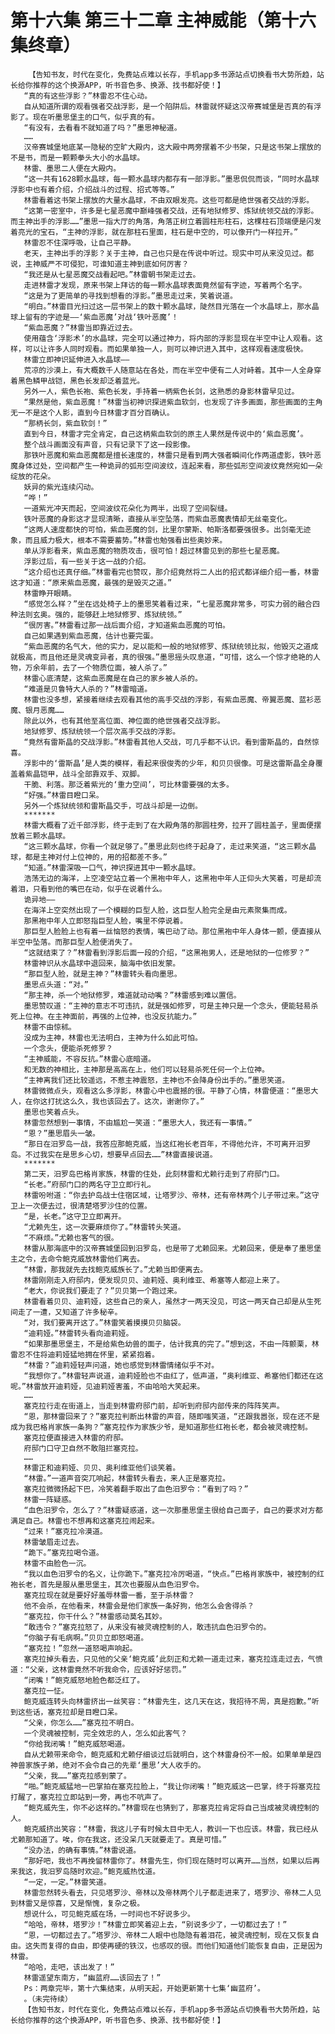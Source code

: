 # 第十六集 第三十二章 主神威能（第十六集终章）
        【告知书友，时代在变化，免费站点难以长存，手机app多书源站点切换看书大势所趋，站长给你推荐的这个换源APP，听书音色多、换源、找书都好使！】
       “真的有这些浮影？”林雷忍不住心动。
       自从知道所谓的观看强者交战浮影，是一个陷阱后。林雷就怀疑这汉帝赛城堡是否真的有浮影了。现在听墨思堡主的口气，似乎真的有。
       “有没有，去看看不就知道了吗？”墨思神秘道。
       ……
       汉帝赛城堡地底某一隐秘的空旷大殿内，这大殿中两旁摆着不少书架，只是这书架上摆放的不是书，而是一颗颗拳头大小的水晶球。
       林雷、墨思二人便在大殿内。
       “这一共有1628颗水晶球，每一颗水晶球内都存有一部浮影。”墨思侃侃而谈，“同时水晶球浮影中也有着介绍，介绍战斗的过程、招式等等。”
       林雷看着这书架上摆放的大量水晶球，不由双眼发亮。这些可都是绝世强者交战的浮影。
       “这第一密室中，许多是七星恶魔中巅峰强者交战，还有地狱修罗、炼狱统领交战的浮影。而主神出手的浮影……”墨思一指大厅的角落，角落正树立着圆柱形柱石，这棵柱石顶端便是闪发着亮光的宝石，“主神的浮影，就在那柱石里面，柱石是中空的，可以像开门一样拉开。”
       林雷忍不住深呼吸，让自己平静。
       老天，主神出手的浮影？关于主神，自己也只是在传说中听过。现实中可从来没见过。都说，主神威严不可侵犯，可谁知道主神到底如何厉害？
       “我还是从七星恶魔交战看起吧。”林雷朝书架走过去。
       走进林雷才发现，原来书架上拜访的每一颗水晶球表面竟然留有字迹，写着两个名字。
       “这是为了更简单的寻找到想看的浮影。”墨思走过来，笑着说道。
       “明白。”林雷目光扫过这一层书架上的数十颗水晶球，陡然目光落在一个水晶球上，那水晶球上留有的字迹是——‘紫血恶魔’对战‘铁叶恶魔’！
       “紫血恶魔？”林雷当即靠近过去。
       使用蕴含‘浮影术’的水晶球，完全可以通过神力，将内部的浮影显现在半空中让人观看。这样，可以让许多人同时观看。而如果单独一人，则可以神识进入其中，这样观看速度极快。
       林雷立即神识延伸进入水晶球——
       荒凉的沙漠上，有大概数千人随意站在各处，而在半空中便有二人对峙着。其中一人全身穿着黑色鳞甲战铠，黑色长发却泛着蓝光。
       另外一人，紫色长袍、紫色长发，手持着一柄紫色长剑，这熟悉的身影林雷早见过。
       “果然是他，紫血恶魔！”林雷当初神识探进紫血软剑，也发现了许多画面，那些画面的主角无一不是这个人影，直到今日林雷才百分百确认。
       “那柄长剑，紫血软剑！”
       直到今日，林雷才完全肯定，自己这柄紫血软剑的原主人果然是传说中的‘紫血恶魔’。
       整个战斗画面没有声音，只有记录下了这一段影像。
       那铁叶恶魔和紫血恶魔都是擅长速度的，林雷只是看到两大强者瞬间化作两道虚影，铁叶恶魔身体过处，空间都产生一种诡异的弧形空间波纹，连起来看，那些弧形空间波纹竟然宛如一朵绽放的花朵。
       妖异的紫光连续闪动。
       “哗！”
       一道紫光冲天而起，空间波纹花朵化为两半，出现了空间裂缝。
       铁叶恶魔的身影这才显现清晰，直接从半空坠落，而紫血恶魔表情却无丝毫变化。
       “这两人速度都快的可怕，紫血恶魔的剑，比里尔蒙斯、帕斯洛都要强很多。出剑毫无迹象，而且威力极大，根本不需要蓄势。”林雷也勉强看出些奥妙来。
       单从浮影看来，紫血恶魔的物质攻击，很可怕！超过林雷见到的那些七星恶魔。
       浮影过后，有一些关于这一战的介绍。
       “这介绍也还真仔细。”林雷看完也赞叹，那介绍竟然将二人出的招式都详细介绍一番，林雷这才知道：“原来紫血恶魔，最强的是毁灭之道。”
       林雷睁开眼睛。
       “感觉怎么样？”坐在远处椅子上的墨思笑着看过来，“七星恶魔非常多，可实力弱的融合四种法则玄奥。强的，能够赶上地狱修罗、炼狱统领。”
       “很厉害。”林雷看过那一战后面介绍，才知道紫血恶魔的可怕。
       自己如果遇到紫血恶魔，估计也要完蛋。
       “紫血恶魔的名气大，他的实力，足以能和一般的地狱修罗、炼狱统领比拟，他毁灭之道成就极高，而且他还是灵魂变异者，真的很强。”墨思摇头叹息道，“可惜，这么一个惊才绝艳的人物，万余年前，去了一个物质位面，被人杀了。”
       林雷心底清楚，这紫血恶魔是在自己的家乡被人杀的。
       “难道是贝鲁特大人杀的？”林雷暗道。
       林雷也没多想，紧接着继续去观看其他的高手交战的浮影，有紫血恶魔、帝翼恶魔、蓝衫恶魔、银月恶魔……
       除此以外，也有其他至高位面、神位面的绝世强者交战浮影。
       地狱修罗、炼狱统领一个层次高手交战的浮影。
       “竟然有雷斯晶的交战浮影。”林雷看其他人交战，可几乎都不认识。看到雷斯晶的，自然惊喜。
       浮影中的‘雷斯晶’是人类的模样，看起来很俊秀的少年，和贝贝很像。可是这雷斯晶全身覆盖着紫晶铠甲，战斗全部靠双手、双脚。
       干脆、利落。那泛着紫光的‘重力空间’，可比林雷要强的太多。
       “好强。”林雷目瞪口呆。
       另外一个炼狱统领和雷斯晶交手，可战斗却是一边倒。
       *******
       林雷大概看了近千部浮影，终于走到了在大殿角落的那圆柱旁，拉开了圆柱盖子，里面便摆放着三颗水晶球。
       “这三颗水晶球，你看一个就足够了。”墨思此刻也终于起身了，走过来笑道，“这三颗水晶球，都是主神对付上位神的，用的招都差不多。”
       “知道。”林雷深吸一口气，神识探进其中一颗水晶球。
       浩荡无边的海洋，上空凌空站立着一个黑袍中年人，这黑袍中年人正仰头大笑着，可是却流着泪，只看到他的嘴巴在动，似乎在说着什么。
       诡异地——
       在海洋上空突然出现了一个模糊的巨型人脸，这巨型人脸完全是由元素聚集而成。
       那黑袍中年人立即怒指巨型人脸，嘴里不停说着。
       那巨型人脸脸上也有着一丝恼怒的表情，嘴巴动了动。那位黑袍中年人身体一颤，便直接从半空中坠落。而那巨型人脸便消失了。
       “这就结束了？”林雷看到浮影后面一段的介绍，“这黑袍男人，还是地狱的一位修罗？”
       林雷神识从水晶球中退回来，脑海中依旧发蒙。
       “那巨型人脸，就是主神？”林雷转头看向墨思。
       墨思点头道：“对。”
       “那主神，杀一个地狱修罗，难道就动动嘴？”林雷感到难以置信。
       墨思赞叹道：“主神的意志不可违抗，就是强如修罗，可是主神只是一个念头，便能轻易杀死上位神。在主神面前，再强的上位神，也没反抗能力。”
       林雷不由惊秫。
       没成为主神，林雷也无法明白，主神为什么如此可怕。
       一个念头，便能杀死修罗？
       “主神威能，不容反抗。”林雷心底暗道。
       和无数的神相比，主神那是高高在上，他们可以轻易杀死任何一个上位神。
       “主神离我们还比较遥远，不惹主神震怒，主神也不会降身份出手的。”墨思笑道。
       林雷微微点头，观看这么多浮影，林雷心中也震撼的很。平静了心情，林雷便道：“墨思大人，在你这打扰这么久，我也该回去了。这次，谢谢你了。”
       墨思也笑着点头。
       林雷忽然想到一事情，不由尴尬一笑道：“墨思大人，我还有一事情。”
       “恩？”墨思眉头一皱。
       “那日在汨罗岛一战，我答应那鲍克威，当这红袍长老百年，不得他允许，不可离开汨罗岛。不过我实在是思乡心切，想要早点回去……”林雷直接说道。
       *******
       第二天，汨罗岛巴格肖家族，林雷的住处，此刻林雷和尤赖行走到了府邸门口。
       “长老。”府邸门口的两名守卫立即行礼。
       林雷吩咐道：“你去护岛战士住宿区域，让塔罗沙、帝林，还有帝林两个儿子带过来。”这守卫上一次便去过，很清楚塔罗沙住的位置。
       “是，长老。”这守卫立即离开。
       “尤赖先生，这一次要麻烦你了。”林雷转头笑道。
       “不麻烦。”尤赖也客气的很。
       林雷从那海底中的汉帝赛城堡回到汨罗岛，也是带了尤赖回来。尤赖回来，便是奉了墨思堡主之令，去命令鲍克威放林雷他们离去。
       “林雷，那我就先去找鲍克威族长了。”尤赖当即便离去。
       林雷刚刚走入府邸内，便发现贝贝、迪莉娅、奥利维亚、希塞等人都迎上来了。
       “老大，你说我们要走了？”贝贝第一个跑过来。
       林雷看着贝贝、迪莉娅，这些自己的亲人，虽然才一两天没见，可这一两天自己却是从生死间走了一遭，又知道了许多秘辛。
       “对，我们要离开这了。”林雷笑着摸摸贝贝脑袋。
       “迪莉娅。”林雷转头看向迪莉娅。
       “如果那墨思堡主，不是给紫色幼兽的面子，估计我真的完了。”想到这，不由一阵颤栗，林雷忍不住将迪莉娅猛地拥在怀里，紧紧抱着。
       “林雷？”迪莉娅轻声问道，她也感觉到林雷情绪似乎不对。
       “我想你了。”林雷轻声说道，迪莉娅脸也不由红了，低声道，“奥利维亚、希塞他们都还在这呢。”林雷放开迪莉娅，见迪莉娅害羞，不由哈哈大笑起来。
       ……
       塞克拉行走在街道上，当走到林雷府邸门前，却听到府邸内部传来的阵阵笑声。
       “恩，那林雷回来了？”塞克拉判断出林雷的声音，随即嗤笑道，“还跟我嚣张，现在还不是成为我巴格肖家族一条狗？”塞克拉作为家族少爷，是知道那些红袍长老，都会被灵魂控制。
       塞克拉便直接进入林雷的府邸。
       府邸门口守卫自然不敢阻拦塞克拉。
       ……
       林雷正和迪莉娅、贝贝、奥利维亚他们谈笑着。
       “林雷。”一道声音突兀响起，林雷转头看去，来人正是塞克拉。
       塞克拉微微扬起下巴，冷笑着翻手取出了血色汨罗令：“看到了吗？”
       林雷一阵疑惑。
       “血色汨罗令，怎么了？”林雷疑惑道，这一次那墨思堡主很给自己面子，自己的要求对方都满足自己。林雷也不想再和这塞克拉闹起来。
       “过来！”塞克拉冷漠道。
       林雷皱眉走过去。
       “跪下。”塞克拉喝令道。
       林雷不由脸色一沉。
       “我以血色汨罗令的名义，让你跪下。”塞克拉冷厉喝道，“快点。”巴格肖家族中，被控制的红袍长老，首先是服从墨思堡主，其次也要服从血色汨罗令。
       塞克拉现在就是要好好羞辱林雷一番，至于杀林雷？
       他不会杀，在他看来，林雷会是他们家族一条好狗，他怎么会舍得杀？
       “塞克拉，你干什么？”林雷感动莫名其妙。
       “敢违令？”塞克拉怒了，从来没有被灵魂控制的人，敢违抗血色汨罗令的。
       “你脑子有毛病啊。”贝贝立即怒喝道。
       “塞克拉！”忽然一道怒喝声响起。
       塞克拉掉头看去，只见他的父亲‘鲍克威’此刻正和尤赖一道走过来，塞克拉连走过去，气愤道：“父亲，这林雷竟然不听我命令，应该好好惩罚。”
       “闭嘴！”鲍克威怒地脸色都泛红了。
       塞克拉一怔。
       鲍克威连转头向林雷挤出一丝笑容：“林雷先生，这几天在这，我招待不周，真是抱歉。”听到这些话，塞克拉却是目瞪口呆。
       “父亲，你怎么……”塞克拉不明白。
       一个灵魂被控制，完全效忠的人，怎么如此客气？
       “你给我闭嘴！”鲍克威怒喝道。
       自从尤赖带来命令，鲍克威和尤赖仔细谈过后就明白，这个林雷身份不一般。如果单单是四神兽家族子弟，绝对不会令自己的先辈‘墨思’大人收手的。
       “父亲，我……”塞克拉感到蒙了。
       “啪。”鲍克威猛地一巴掌拍在塞克拉脸上，“我让你闭嘴！”鲍克威这一巴掌，终于将塞克拉打醒了，塞克拉立即站到一旁，再也不吭声了。
       “鲍克威先生，你不必这样的。”林雷现在也猜到了，那塞克拉肯定将自己当成被灵魂控制的人。
       鲍克威挤出笑容：“林雷，我这儿子有时候太目中无人，教训一下也应该。林雷，我已经从尤赖那知道了。唉，你在我这，还没呆几天就要走了。真是可惜。”
       “没办法，的确有事情。”林雷说道。
       “那好吧，我也不再挽留林雷你了。林雷先生，你们现在随时可以离开……当然，如果以后再来我这，我汨罗岛随时欢迎。”鲍克威热忱道。
       “一定，一定。”林雷笑道。
       林雷忽然转头看去，只见塔罗沙、帝林以及帝林两个儿子都走进来了，塔罗沙、帝林二人见到林雷又是惊喜，又是惭愧，复杂之极。
       想说什么，可见鲍克威在场，一时间也不好说多少。
       “哈哈，帝林，塔罗沙！”林雷立即笑着迎上去，“别说多少了，一切都过去了！”
       “恩，一切都过去了。”塔罗沙、帝林二人眼中也隐隐有着泪花，被灵魂控制，现在又恢复自由。这失而复得的自由，即使再硬的铁汉，也感叹的很。而他们知道他们能恢复自由，正是因为林雷。
       “哈哈，走吧，该出发了！”
       林雷遥望东南方，“幽蓝府……该回去了！”
       Ps：两章完毕，第十六集结束，从明天起，开始更新第十七集‘幽蓝府’。
       。（未完待续）
       【告知书友，时代在变化，免费站点难以长存，手机app多书源站点切换看书大势所趋，站长给你推荐的这个换源APP，听书音色多、换源、找书都好使！】